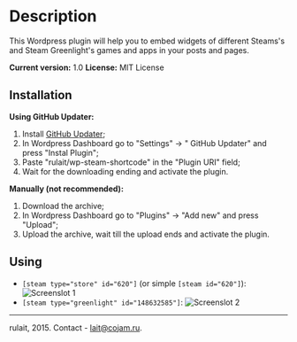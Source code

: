 # Description
This Wordpress plugin will help you to embed widgets of different Steams's and Steam Greenlight's games and apps in your posts and pages.

**Current version:** 1.0
**License:** MIT License

## Installation

**Using GitHub Updater:**
1. Install [GitHub Updater](https://github.com/afragen/github-updater);
2. In Wordpress Dashboard go to "Settings" -> " GitHub Updater" and press "Instal Plugin";
3. Paste "rulait/wp-steam-shortcode" in the "Plugin URI" field;
4. Wait for the downloading ending and activate the plugin.

**Manually (not recommended):**
1. Download the archive;
2. In Wordpress Dashboard go to "Plugins" -> "Add new" and press "Upload";
3. Upload the archive, wait till the upload ends and activate the plugin.

## Using
* `[steam type="store" id="620"]` (or simple `[steam id="620"]`):
![Screenslot 1](https://i.imgur.com/P4OOiwh.png)
* `[steam type="greenlight" id="148632585"]`:
![Screenslot 2](https://i.imgur.com/XO2zefv.jpg)

---
rulait, 2015. Contact - lait@cojam.ru.